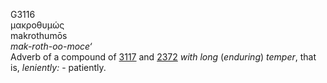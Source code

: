 <body>
  <p>G3116<br>  μακροθυμώς  <br> makrothumōs  <br><i>mak-roth-oo-moce‘ </i><br>Adverb of a compound of <a href="g3117.htm">3117</a> and <a href="g2372.htm">2372</a>  <i>with</i> <i>long</i> (<i>enduring</i>) <i>temper</i>, that is, <i>leniently:</i> - patiently.<br></p>
 </body>